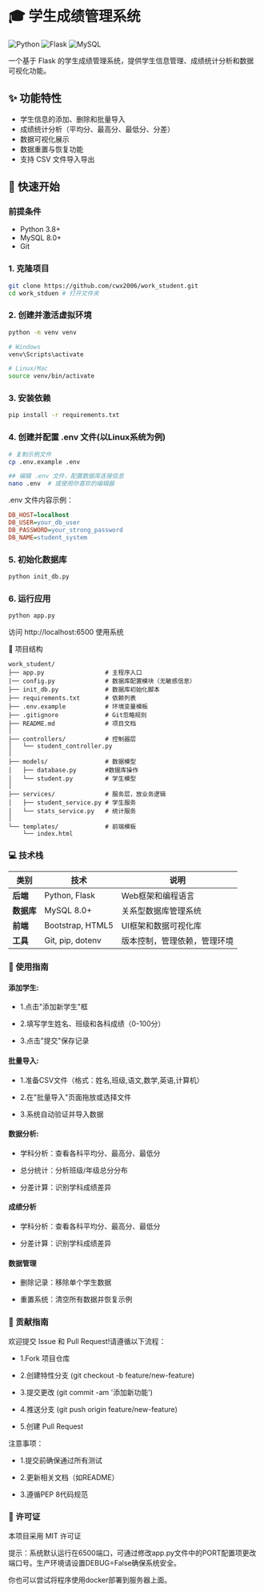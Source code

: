 # 🎓 学生成绩管理系统

![Python](https://img.shields.io/badge/Python-3.8+-blue.svg)
![Flask](https://img.shields.io/badge/Flask-2.0+-green.svg)
![MySQL](https://img.shields.io/badge/MySQL-8.0-orange.svg)

一个基于 Flask 的学生成绩管理系统，提供学生信息管理、成绩统计分析和数据可视化功能。

## ✨ 功能特性

- 学生信息的添加、删除和批量导入
- 成绩统计分析（平均分、最高分、最低分、分差）
- 数据可视化展示
- 数据重置与恢复功能
- 支持 CSV 文件导入导出

## 🚀 快速开始

### 前提条件

- Python 3.8+
- MySQL 8.0+
- Git

### 1. 克隆项目

```bash
git clone https://github.com/cwx2006/work_student.git
cd work_stduen # 打开文件夹
```

### 2. 创建并激活虚拟环境
```bash
python -m venv venv

# Windows
venv\Scripts\activate

# Linux/Mac
source venv/bin/activate
```
### 3. 安装依赖
```bash
pip install -r requirements.txt
```
### 4. 创建并配置 .env 文件(以Linux系统为例)
```bash
# 复制示例文件
cp .env.example .env

## 编辑 .env 文件，配置数据库连接信息
nano .env  # 或使用你喜欢的编辑器
```
  .env 文件内容示例：

```ini
DB_HOST=localhost
DB_USER=your_db_user
DB_PASSWORD=your_strong_password
DB_NAME=student_system
```
### 5. 初始化数据库
```bash
python init_db.py
```
### 6. 运行应用
```bash
python app.py
```
  访问 http://localhost:6500 使用系统

🔧 项目结构
```
work_student/
├── app.py                 # 主程序入口
|── config.py              # 数据库配置模块（无敏感信息）
├── init_db.py             # 数据库初始化脚本
├── requirements.txt       # 依赖列表
├── .env.example           # 环境变量模板
├── .gitignore             # Git忽略规则
├── README.md              # 项目文档
│
├── controllers/           # 控制器层
│   └── student_controller.py
│
├── models/                # 数据模型
│   ├── database.py        #数据库操作
│   └── student.py         # 学生模型
│
├── services/              # 服务层，放业务逻辑
│   ├── student_service.py # 学生服务
│   └── stats_service.py   # 统计服务
│
└── templates/             # 前端模板
    └── index.html
```
### 💻 技术栈

| 类别       | 技术               | 说明                     |
|----------|--------------------|--------------------------|
| **后端**   | Python, Flask      | Web框架和编程语言        |
| **数据库** | MySQL 8.0+         | 关系型数据库管理系统     |
| **前端**   | Bootstrap, HTML5   | UI框架和数据可视化库    |
| **工具**   | Git, pip, dotenv   | 版本控制，管理依赖，管理环境  |

### 📝 使用指南

#### 添加学生:

- 1.点击"添加新学生"框

- 2.填写学生姓名、班级和各科成绩（0-100分）

- 3.点击"提交"保存记录

#### 批量导入:

- 1.准备CSV文件（格式：姓名,班级,语文,数学,英语,计算机）

- 2.在"批量导入"页面拖放或选择文件

- 3.系统自动验证并导入数据

#### 数据分析:

- 学科分析：查看各科平均分、最高分、最低分

- 总分统计：分析班级/年级总分分布

- 分差计算：识别学科成绩差异

#### 成绩分析

- 学科分析：查看各科平均分、最高分、最低分

- 分差计算：识别学科成绩差异

#### 数据管理

- 删除记录：移除单个学生数据

- 重置系统：清空所有数据并恢复示例

### 🤝 贡献指南
欢迎提交 Issue 和 Pull Request!请遵循以下流程：

- 1.Fork 项目仓库

- 2.创建特性分支 (git checkout -b feature/new-feature)

- 3.提交更改 (git commit -am '添加新功能')

- 4.推送分支 (git push origin feature/new-feature)

- 5.创建 Pull Request

注意事项：

- 1.提交前确保通过所有测试

- 2.更新相关文档（如README）

- 3.遵循PEP 8代码规范

### 📄 许可证
本项目采用 MIT 许可证

提示：系统默认运行在6500端口，可通过修改app.py文件中的PORT配置项更改端口号。生产环境请设置DEBUG=False确保系统安全。

你也可以尝试将程序使用docker部署到服务器上面。
